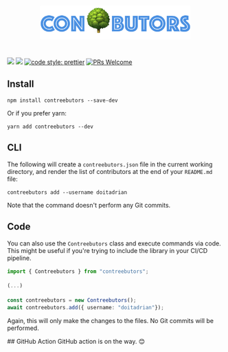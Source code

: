 <p align="center">
  <img src="./docs/logo.png" width="350">
</p>

# 

[![](https://img.shields.io/npm/dw/contreebutors.svg)](https://www.npmjs.com/package/contreebutors) 
[![](https://img.shields.io/npm/v/contreebutors.svg)](https://www.npmjs.com/package/contreebutors)
[![code style: prettier](https://img.shields.io/badge/code_style-prettier-ff69b4.svg?style=flat-square)](https://github.com/prettier/prettier)
[![PRs Welcome](https://img.shields.io/badge/PRs-welcome-brightgreen.svg?style=flat-square)](http://makeapullrequest.com)

## Install
```
npm install contreebutors --save-dev
```

Or if you prefer yarn: 
```
yarn add contreebutors --dev
```

## CLI

The following will create a `contreebutors.json` file in the current working directory, and render the list of contributors at the end of your `README.md` file:

```
contreebutors add --username doitadrian
```

Note that the command doesn't perform any Git commits.

## Code

You can also use the `Contreebutors` class and execute commands via code. This might be useful if you're trying to include the library in your CI/CD pipeline.

```ts
import { Contreebutors } from "contreebutors";

(...)

const contreebutors = new Contreebutors();
await contreebutors.add({ username: "doitadrian"});
```

Again, this will only make the changes to the files. No Git commits will be performed.

## GitHub Action
GitHub action is on the way. 😊

